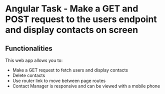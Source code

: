 # Angular Task - Make a GET and POST request to the users endpoint and display contacts on screen

## Functionalities

This web app allows you to:

- Make a GET request to fetch users and display contacts
- Delete contacts
- Use router link to move between page routes
- Contact Manager is responsive and can be viewed with a mobile phone


